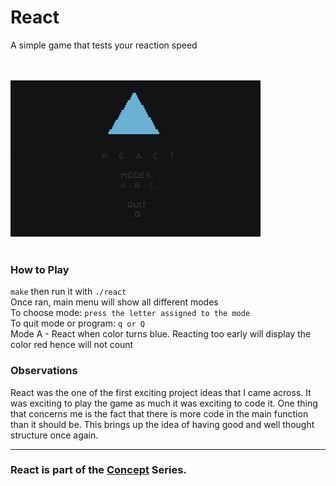 # React
A simple game that tests your reaction speed

<br/> <br/> <img src="demo.gif" width="400" /> <br/> <br/>

### How to Play
`make` then run it with `./react` <br/>
Once ran, main menu will show all different modes <br/>
To choose mode: `press the letter assigned to the mode` <br/>
To quit mode or program: `q or Q` <br/>
Mode A - React when color turns blue. 
Reacting too early will display the color red hence will not count

### Observations
React was the one of the first exciting project ideas that I came across.
It was exciting to play the game as much it was exciting to code it. One thing 
that concerns me is the fact that there is more code in the main function than
it should be. This brings up the idea of having good and well thought structure
once again.  

---
### React is part of the [Concept](https://github.com/azimex/Concept) Series.
